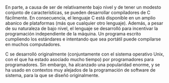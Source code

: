 En parte, a causa de ser de relativamente bajo nivel y de tener un modesto conjunto de características, se pueden desarrollar compiladores de C fácilmente. En consecuencia, el lenguaje C está disponible en un amplio abanico de plataformas (más que cualquier otro lenguaje). Además, a pesar de su naturaleza de bajo nivel, el lenguaje se desarrolló para incentivar la programación independiente de la máquina. Un programa escrito cumpliendo los estándares e intentando que sea portátil puede compilarse en muchos computadores.

C se desarrolló originalmente (conjuntamente con el sistema operativo Unix, con el que ha estado asociado mucho tiempo) por programadores para programadores. Sin embargo, ha alcanzado una popularidad enorme, y se ha usado en contextos muy alejados de la programación de software de sistema, para la que se diseñó originalmente. 